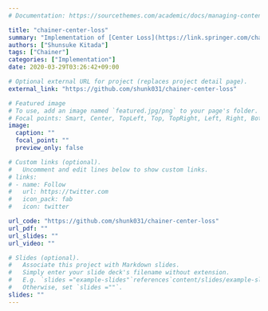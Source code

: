```yaml
---
# Documentation: https://sourcethemes.com/academic/docs/managing-content/

title: "chainer-center-loss"
summary: "Implementation of [Center Loss](https://link.springer.com/chapter/10.1007/978-3-319-46478-7_31) in Chainer."
authors: ["Shunsuke Kitada"]
tags: ["Chainer"]
categories: ["Implementation"]
date: 2020-03-29T03:26:42+09:00

# Optional external URL for project (replaces project detail page).
external_link: "https://github.com/shunk031/chainer-center-loss"

# Featured image
# To use, add an image named `featured.jpg/png` to your page's folder.
# Focal points: Smart, Center, TopLeft, Top, TopRight, Left, Right, BottomLeft, Bottom, BottomRight.
image:
  caption: ""
  focal_point: ""
  preview_only: false

# Custom links (optional).
#   Uncomment and edit lines below to show custom links.
# links:
# - name: Follow
#   url: https://twitter.com
#   icon_pack: fab
#   icon: twitter

url_code: "https://github.com/shunk031/chainer-center-loss"
url_pdf: ""
url_slides: ""
url_video: ""

# Slides (optional).
#   Associate this project with Markdown slides.
#   Simply enter your slide deck's filename without extension.
#   E.g. `slides ="example-slides"`references`content/slides/example-slides.md`.
#   Otherwise, set `slides =""`.
slides: ""
---
```

